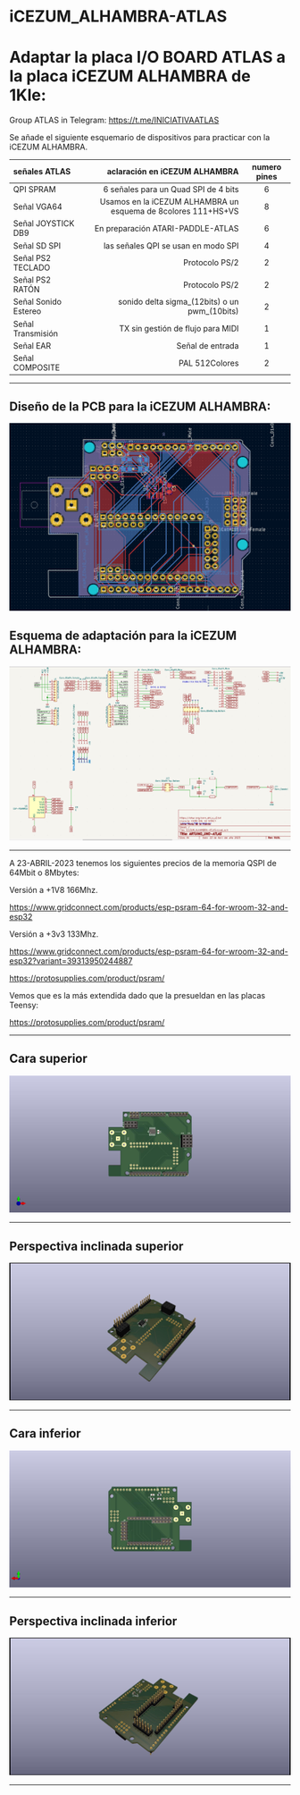 # iCEZUM_ALHAMBRA-ATLAS
# Adaptar la placa I/O BOARD ATLAS a la placa iCEZUM ALHAMBRA de 1Kle:

Group ATLAS in Telegram: https://t.me/INICIATIVAATLAS

Se añade el siguiente esquemario de dispositivos para practicar con la iCEZUM ALHAMBRA.

señales ATLAS| aclaración en iCEZUM ALHAMBRA | numero pines
| :--- | ---: | :---:
QPI SPRAM | 6 señales para un Quad SPI de 4 bits| 6
Señal VGA64 |Usamos en la iCEZUM ALHAMBRA un esquema de 8colores 111+HS+VS | 8
Señal JOYSTICK DB9 | En preparación ATARI-PADDLE-ATLAS  | 6
Señal SD SPI | las señales QPI se usan en modo SPI| 4
Señal PS2 TECLADO  | Protocolo PS/2 | 2
Señal PS2 RATÓN | Protocolo PS/2 | 2
Señal Sonido Estereo | sonido delta sigma_(12bits) o un pwm_(10bits)| 2
Señal Transmisión  | TX sin gestión de flujo para MIDI| 1
Señal EAR | Señal de entrada | 1
Señal COMPOSITE | PAL 512Colores | 2

---


## Diseño de la PCB para la iCEZUM ALHAMBRA:

![Diseño de la PCB para la iCEZUM ALHAMBRA](https://github.com/AtlasFPGA/iCEZUM_ALHAMBRA-ATLAS/blob/main/FOTOS/iCEZUM_ALAMBRA-ATLAS-PCB.png)

## Esquema de adaptación para la iCEZUM ALHAMBRA:

![Esquema de adaptación para la iCEZUM ALHAMBRA](https://github.com/AtlasFPGA/iCEZUM_ALHAMBRA-ATLAS/blob/main/FOTOS/iCEZUM_ALAMBRA-ATLAS-ESQUEMA-BETA-I.png)


---
A 23-ABRIL-2023 tenemos los siguientes precios de la memoria QSPI de 64Mbit o 8Mbytes:

Versión a +1V8 166Mhz.

https://www.gridconnect.com/products/esp-psram-64-for-wroom-32-and-esp32

Versión a +3v3 133Mhz.

https://www.gridconnect.com/products/esp-psram-64-for-wroom-32-and-esp32?variant=39313950244887

https://protosupplies.com/product/psram/

Vemos que es la más extendida dado que la presueldan en las placas Teensy:

https://protosupplies.com/product/psram/


---

## Cara superior

![Cara superior](https://github.com/AtlasFPGA/iCEZUM_ALHAMBRA-ATLAS/blob/main/FOTOS/iCEZUM_ALHAMBRA-ATLAS-3D-SUPERIOR.jpg)

---

## Perspectiva inclinada superior

![Perspectiva inclinada superior](https://github.com/AtlasFPGA/iCEZUM_ALHAMBRA-ATLAS/blob/main/FOTOS/iCEZUM_ALHAMBRA-ATLAS-3D-SUPERIOR-3D-PERSPECTIVA-INCLINADA-SUPERIOR.jpg)

---

## Cara inferior

![Cara inferior](https://github.com/AtlasFPGA/iCEZUM_ALHAMBRA-ATLAS/blob/main/FOTOS/iCEZUM_ALHAMBRA-ATLAS-3D-SUPERIOR-3D-INFERIOR.jpg)

---

## Perspectiva inclinada inferior

![Perspectiva inclinada inferior](https://github.com/AtlasFPGA/iCEZUM_ALHAMBRA-ATLAS/blob/main/FOTOS/iCEZUM_ALHAMBRA-ATLAS-3D-SUPERIOR-3D-PERSPECTIVA-INCLINADA-INFERIOR.jpg)

---
